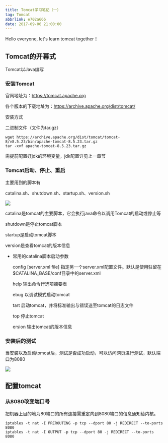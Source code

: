 ```yaml
---
title: Tomcat学习笔记（一）
tag: Tomcat
abbrlink: e702a666
date: 2017-09-06 21:00:00
---
```


Hello everyone, let's learn tomcat together！

<!--more-->

## Tomcat的开幕式

Tomcat以Java编写

### 安装Tomcat

官网地址为：https://tomcat.apache.org

各个版本的下载地址为：https://archive.apache.org/dist/tomcat/

安装方式

二进制文件（文件为tar.gz）

```
wget https://archive.apache.org/dist/tomcat/tomcat-8/v8.5.23/bin/apache-tomcat-8.5.23.tar.gz
tar -xvf apache-tomcat-8.5.23.tar.gz
```

需提前配置好jdk的环境变量，jdk配置详见上一章节

### Tomcat启动、停止、重启

主要用到的脚本有

catalina.sh、shutdown.sh、startup.sh、version.sh

![](/images/tomcat1.png)

catalina是tomcat的主要脚本，它会执行java命令以调用Tomcat的启动或停止等

shutdown是停止tomcat脚本

startup是启动tomcat脚本

version是查看tomcat的版本信息

- 常用的catalina脚本启动参数

	config [server.xml file]	  指定另一个server.xml配置文件。默认是使用驻留在$CATALINA_BASE/conf目录中的server.xml

	help					输出命令行选项摘要表

	ebug					以调试模式启动tomcat

	tart					启动tomcat，并将标准输出与错误送至tomcat的日志文件

	top					停止tomcat

	ersion 					输出tomcat的版本信息

### 安装后的测试

当安装以及启动tomcat后，测试是否成功启动，可以访问网页进行测试，默认端口为8080

![](/images/tomcat2.png)



## 配置tomcat

### 从8080改变端口号

把机器上目的地为80端口的所有连接需重定向到8080端口的信息通知给内核。

```
iptables -t nat -I PREROUTING -p tcp --dport 80 -j REDIRECT --to-ports 8080
iptables -t nat -I OUTPUT -p tcp --dport 80 -j REDIRECT --to-ports 8080
```

